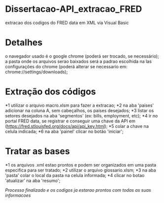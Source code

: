 # Dissertacao-API_extracao_FRED
extracao dos codigos do FRED data em XML via Visual Basic

# Detalhes
o navegador usado é o google chrome (poderá ser trocado, se necessário);
a pasta onde os arquivos serao baixados será a padrao escolhida na las configurações do chrome (poderá alterar se necessario em: chrome://settings/downloads);


# Extração dos códigos
*1 utilizar o arquivo macro.xlsm para fazer a extracao;
*2 na aba 'paises' adicionar na coluna A, sem cabeçalhos, os países desejados;
*3 listar os setores desejados na aba 'segmentos' (ex: bills, employment, etc);
*4 ir no portal FRED data, se registrar e conseguir uma chave da API em (https://fred.stlouisfed.org/docs/api/api_key.html);
*5 colar a chave na celula indicada;
*6 na aba 'painel' clicar no botão 'iniciar';

# Tratar as bases
*1 os arquivos .xml estao prontos e podem ser organizados em uma pasta especifica para ser tratado;
*2 utilizar o arquivo glossario.xlsm;
*3 na aba 'pasta' colar o local da pasta na celula informada;
*4 clicar no botao 'atualizar' na aba 'resumo';

*Processo finalizado e os codigos ja estarao prontos com todas as suas informacoes*
